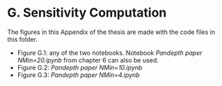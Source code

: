 # G. Sensitivity Computation

The figures in this Appendix of the thesis are made with the code files in this folder.
* Figure G.1: any of the two notebooks. Notebook *Pandepth paper NMin=20.ipynb* from chapter 6 can also be used.
* Figure G.2: *Pandepth paper NMin=10.ipynb*
* Figure G.3: *Pandepth paper NMin=4.ipynb*
